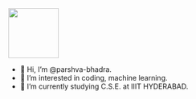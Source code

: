 <div id="header">
  <img src="https://media.giphy.com/media/gjrYDwbjnK8x36xZIO/giphy.gif" width="100"/>
</div>

- 👋 Hi, I’m @parshva-bhadra.
- 👀 I’m interested in coding, machine learning.
- 🌱 I’m currently studying C.S.E. at IIIT HYDERABAD.
